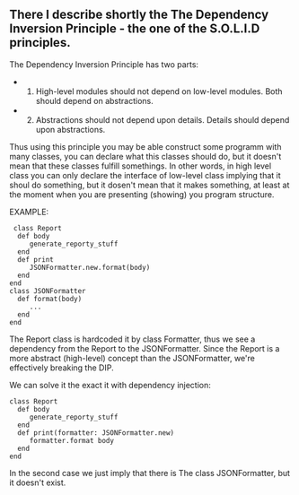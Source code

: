 ## There I describe shortly the The Dependency Inversion Principle - the one of the S.O.L.I.D principles.

The Dependency Inversion Principle has two parts:
* 1)  High-level modules should not depend on low-level modules. Both should depend on abstractions.
* 2)  Abstractions should not depend upon details. Details should depend upon abstractions.

Thus using this principle you may be able construct some programm with many classes, you can declare what this classes should do, but it doesn't mean that these classes fulfill somethings. In other words, in high level class you can only declare the interface of low-level class implying that it shoul do something, but it dosen't mean that it makes something, at least at the moment when you are presenting (showing) you program structure. 

EXAMPLE:
```
 class Report
  def body
     generate_reporty_stuff
  end
  def print
     JSONFormatter.new.format(body)
  end
end
class JSONFormatter
  def format(body)
     ...
  end
end 
``` 
The Report class is hardcoded it by class Formatter, thus we see  a dependency from the Report to the JSONFormatter. Since the Report is a more abstract (high-level) concept than the JSONFormatter, we're effectively breaking the DIP.

We can solve it the exact it with dependency injection:
```
class Report
  def body
     generate_reporty_stuff
  end
  def print(formatter: JSONFormatter.new)
     formatter.format body
  end
end
```
In the second case we just imply that there is The class JSONFormatter, but it doesn't exist.

